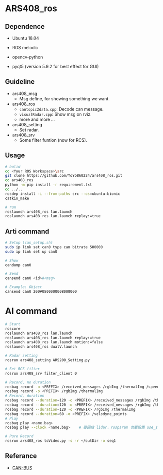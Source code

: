 # ARS408_ros

## Dependence
* Ubuntu 18.04
* ROS melodic

* opencv-python
* pyqt5 (version 5.9.2 for best effect for GUI)

## Guideline
* ars408_msg
    * Msg define, for showing something we want.
* ars408_ros
    * `cantopic2data.cpp`: Decode can message.
    * `visualRadar.cpp`: Show msg on rviz.
    * more and more ...
* ars408_setting 
    * Set radar.
* ars408_srv
    * Some filter funtion (now for RCS).

## Usage
```bash
# bulid
cd <Your ROS Workspace>\src
git clone https://github.com/YoYo860224/ars408_ros.git
cd ars408_ros
python -m pip install -r requirement.txt
cd ../..
rosdep install -i --from-paths src --os=ubuntu:bionic
catkin_make

# run
roslaunch ars408_ros lan.launch
roslaunch ars408_ros lan.launch replay:=true
```

## Arti command
```bash
# Setup (can_setup.sh)
sudo ip link set can0 type can bitrate 500000
sudo ip link set up can0

# Show
candump can0

# Send
cansend can0 <id>#<msg>

# Example: Object
cansend can0 200#0800000008000000
```

# AI command
```bash
# Start
roscore
roslaunch ars408_ros lan.launch
roslaunch ars408_ros lan.launch replay:=true
roslaunch ars408_ros lan.launch motion:=false
roslaunch ars408_ros dualV.launch

# Radar setting
rosrun ars408_setting ARS200_Setting.py

# Set RCS filter
rosrun ars408_srv filter_client 0

# Record, no duration
rosbag record -o <PREFIX> /received_messages /rgbImg /thermalImg /speed /zaxis
rosbag record -o <PREFIX> /rgbImg /thermalImg
# Record, duration
rosbag record --duration=120 -o <PREFIX> /received_messages /rgbImg /thermalImg /speed /zaxis /velodyne_points
rosbag record --duration=120 -o <PREFIX> /received_messages /rgbImg /thermalImg /speed /zaxis
rosbag record --duration=120 -o <PREFIX> /rgbImg /thermalImg
rosbag record --duration=60 -o <PREFIX> /velodyne_points
# Play
rosbag play <name.bag>
rosbag play --clock <name.bag>    # 要回放 lidar，rosparam 也要設置 use_sim_time (因為用到 tf 的關係)

# Pure Record
rosrun ars408_ros toVideo.py -s -r ~/outDir -o seq1
```

## Referance
* [CAN-BUS](https://hackmd.io/@yoyo860224/HkkAS9F88)
